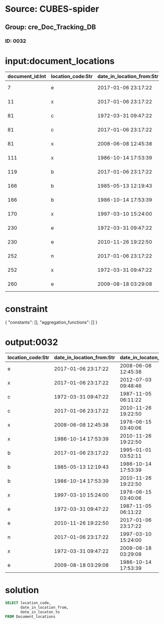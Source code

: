 # Source: CUBES-spider
## Group: cre_Doc_Tracking_DB
### ID: 0032

# input:document_locations

| document_id:Int | location_code:Str | date_in_location_from:Str | date_in_locaton_to:Str |
|---|---|---|---|
| 7 | e | 2017-01-06 23:17:22 | 2008-06-08 12:45:38 |
| 11 | x | 2017-01-06 23:17:22 | 2012-07-03 09:48:46 |
| 81 | c | 1972-03-31 09:47:22 | 1987-11-05 06:11:22 |
| 81 | c | 2017-01-06 23:17:22 | 2010-11-26 19:22:50 |
| 81 | x | 2008-06-08 12:45:38 | 1976-06-15 03:40:06 |
| 111 | x | 1986-10-14 17:53:39 | 2010-11-26 19:22:50 |
| 119 | b | 2017-01-06 23:17:22 | 1995-01-01 03:52:11 |
| 166 | b | 1985-05-13 12:19:43 | 1986-10-14 17:53:39 |
| 166 | b | 1986-10-14 17:53:39 | 2010-11-26 19:22:50 |
| 170 | x | 1997-03-10 15:24:00 | 1976-06-15 03:40:06 |
| 230 | e | 1972-03-31 09:47:22 | 1987-11-05 06:11:22 |
| 230 | e | 2010-11-26 19:22:50 | 2017-01-06 23:17:22 |
| 252 | n | 2017-01-06 23:17:22 | 1997-03-10 15:24:00 |
| 252 | x | 1972-03-31 09:47:22 | 2009-08-18 03:29:08 |
| 260 | e | 2009-08-18 03:29:08 | 1986-10-14 17:53:39 |

# constraint

{
  "constants": [],
  "aggregation_functions": []
}

# output:0032

| location_code:Str | date_in_location_from:Str | date_in_locaton_to:Str |
|---|---|---|
| e | 2017-01-06 23:17:22 | 2008-06-08 12:45:38 |
| x | 2017-01-06 23:17:22 | 2012-07-03 09:48:46 |
| c | 1972-03-31 09:47:22 | 1987-11-05 06:11:22 |
| c | 2017-01-06 23:17:22 | 2010-11-26 19:22:50 |
| x | 2008-06-08 12:45:38 | 1976-06-15 03:40:06 |
| x | 1986-10-14 17:53:39 | 2010-11-26 19:22:50 |
| b | 2017-01-06 23:17:22 | 1995-01-01 03:52:11 |
| b | 1985-05-13 12:19:43 | 1986-10-14 17:53:39 |
| b | 1986-10-14 17:53:39 | 2010-11-26 19:22:50 |
| x | 1997-03-10 15:24:00 | 1976-06-15 03:40:06 |
| e | 1972-03-31 09:47:22 | 1987-11-05 06:11:22 |
| e | 2010-11-26 19:22:50 | 2017-01-06 23:17:22 |
| n | 2017-01-06 23:17:22 | 1997-03-10 15:24:00 |
| x | 1972-03-31 09:47:22 | 2009-08-18 03:29:08 |
| e | 2009-08-18 03:29:08 | 1986-10-14 17:53:39 |

# solution

```sql
SELECT location_code,
       date_in_location_from,
       date_in_locaton_to
FROM Document_locations
```
